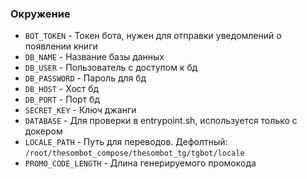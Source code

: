 ### Окружение
* `BOT_TOKEN` - Токен бота, нужен для отправки уведомлений о появлении книги
* `DB_NAME` - Название базы данных
* `DB_USER` - Пользователь с доступом к бд
* `DB_PASSWORD` - Пароль для бд
* `DB_HOST` - Хост бд
* `DB_PORT` - Порт бд
* `SECRET_KEY` - Ключ джанги
* `DATABASE` - Для проверки в entrypoint.sh, используется только с докером
* `LOCALE_PATH` - Путь для переводов. Дефолтный: `/root/thesombot_compose/thesombot_tg/tgbot/locale`
* `PROMO_CODE_LENGTH` - Длина генерируемого промокода